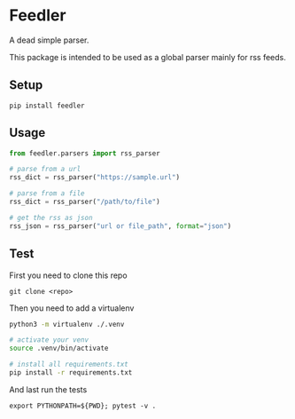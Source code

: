 # Feedler

A dead simple parser.

This package is intended to be used as a global parser mainly for rss feeds.

## Setup

```
pip install feedler
```

## Usage

```python
from feedler.parsers import rss_parser

# parse from a url
rss_dict = rss_parser("https://sample.url")

# parse from a file
rss_dict = rss_parser("/path/to/file")

# get the rss as json
rss_json = rss_parser("url or file_path", format="json")
```

## Test

First you need to clone this repo

```
git clone <repo>
```

Then you need to add a virtualenv

```bash
python3 -m virtualenv ./.venv

# activate your venv
source .venv/bin/activate

# install all requirements.txt
pip install -r requirements.txt
```

And last run the tests

```
export PYTHONPATH=${PWD}; pytest -v .
```
